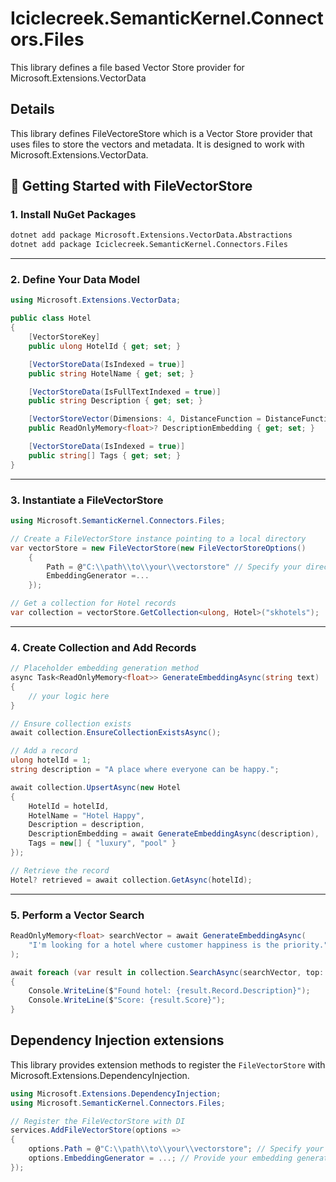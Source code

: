 ﻿# Iciclecreek.SemanticKernel.Connectors.Files
This library defines a file based Vector Store provider for Microsoft.Extensions.VectorData

## Details
This library defines FileVectoreStore which is a Vector Store provider that uses files to store the vectors and metadata. It is designed to work with Microsoft.Extensions.VectorData.


## 🚀 Getting Started with FileVectorStore

### 1. Install NuGet Packages

```bash
dotnet add package Microsoft.Extensions.VectorData.Abstractions
dotnet add package Iciclecreek.SemanticKernel.Connectors.Files
```

---

### 2. Define Your Data Model

```csharp
using Microsoft.Extensions.VectorData;

public class Hotel
{
    [VectorStoreKey]
    public ulong HotelId { get; set; }

    [VectorStoreData(IsIndexed = true)]
    public string HotelName { get; set; }

    [VectorStoreData(IsFullTextIndexed = true)]
    public string Description { get; set; }

    [VectorStoreVector(Dimensions: 4, DistanceFunction = DistanceFunction.CosineSimilarity, IndexKind = IndexKind.Hnsw)]
    public ReadOnlyMemory<float>? DescriptionEmbedding { get; set; }

    [VectorStoreData(IsIndexed = true)]
    public string[] Tags { get; set; }
}
```

---

### 3. Instantiate a FileVectorStore

```csharp
using Microsoft.SemanticKernel.Connectors.Files;

// Create a FileVectorStore instance pointing to a local directory
var vectorStore = new FileVectorStore(new FileVectorStoreOptions() 
    { 
        Path = @"C:\\path\\to\\your\\vectorstore" // Specify your directory path here,
        EmbeddingGenerator =...
    });

// Get a collection for Hotel records
var collection = vectorStore.GetCollection<ulong, Hotel>("skhotels");
```

---

### 4. Create Collection and Add Records

```csharp
// Placeholder embedding generation method
async Task<ReadOnlyMemory<float>> GenerateEmbeddingAsync(string text)
{
    // your logic here
}

// Ensure collection exists
await collection.EnsureCollectionExistsAsync();

// Add a record
ulong hotelId = 1;
string description = "A place where everyone can be happy.";

await collection.UpsertAsync(new Hotel
{
    HotelId = hotelId,
    HotelName = "Hotel Happy",
    Description = description,
    DescriptionEmbedding = await GenerateEmbeddingAsync(description),
    Tags = new[] { "luxury", "pool" }
});

// Retrieve the record
Hotel? retrieved = await collection.GetAsync(hotelId);
```

---

### 5. Perform a Vector Search

```csharp
ReadOnlyMemory<float> searchVector = await GenerateEmbeddingAsync(
    "I'm looking for a hotel where customer happiness is the priority."
);

await foreach (var result in collection.SearchAsync(searchVector, top: 1))
{
    Console.WriteLine($"Found hotel: {result.Record.Description}");
    Console.WriteLine($"Score: {result.Score}");
}
```

## Dependency Injection extensions

This library provides extension methods to register the `FileVectorStore` with Microsoft.Extensions.DependencyInjection.

```csharp
using Microsoft.Extensions.DependencyInjection;
using Microsoft.SemanticKernel.Connectors.Files;

// Register the FileVectorStore with DI
services.AddFileVectorStore(options => 
{
    options.Path = @"C:\\path\\to\\your\\vectorstore"; // Specify your directory path here
    options.EmbeddingGenerator = ...; // Provide your embedding generator here
});
```
